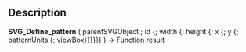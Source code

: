 ﻿<!-- Text := SVG_Define_pattern ( svgObject ; ID ; width ; height ; x ; y ; patternUnits ; viewBox ) -> svgObject (Text) -> ID (Text) -> width (Real) -> height (Real) -> x (Real) -> y (Real) -> patternUnits (Text) -> viewBox (Text)-->## Description **SVG\_Define\_pattern** ( parentSVGObject ; id {; width {; height {; x {; y {; patternUnits {; viewBox}}}}}} ) -&gt; Function result<br/>